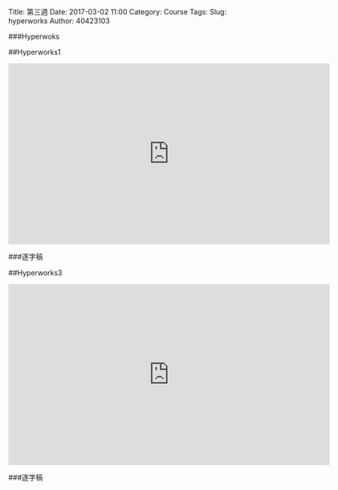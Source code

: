 Title: 第三週
Date: 2017-03-02 11:00
Category: Course
Tags: 
Slug: hyperworks
Author: 40423103

###Hyperwoks

<!-- PELICAN_END_SUMMARY -->

##Hyperworks1

<iframe src="https://player.vimeo.com/video/207229473" width="640" height="360" frameborder="0" webkitallowfullscreen mozallowfullscreen allowfullscreen></iframe>

###逐字稿



##Hyperworks3

<iframe src="https://player.vimeo.com/video/207229503" width="640" height="360" frameborder="0" webkitallowfullscreen mozallowfullscreen allowfullscreen></iframe>

###逐字稿

















